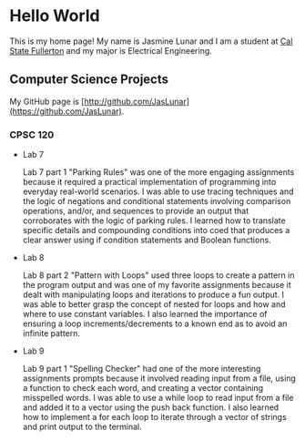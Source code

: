 # Hello World

This is my home page! My name is Jasmine Lunar and I am a student at [Cal State Fullerton](http://www.fullerton.edu/) and my major is Electrical Engineering.

## Computer Science Projects

My GitHub page is [http://github.com/JasLunar](https://github.com/JasLunar).

### CPSC 120

* Lab 7

   Lab 7 part 1 "Parking Rules" was one of the more engaging assignments because it required a practical implementation of programming into everyday real-world scenarios. I was able to use tracing techniques and the logic of negations and conditional statements involving comparison operations, and/or, and sequences to provide an output that corroborates with the logic of parking rules. I learned how to translate specific details and compounding conditions into coed that produces a clear answer using if condition statements and Boolean functions.  

* Lab 8

    Lab 8 part 2 "Pattern with Loops" used three loops to create a pattern in the program output and was one of my favorite assignments because it dealt with manipulating loops and iterations to produce a fun output. I was able to better grasp the concept of nested for loops and how and where to use constant variables. I also learned the importance of ensuring a loop increments/decrements to a known end as to avoid an infinite pattern.

* Lab 9

    Lab 9 part 1 "Spelling Checker" had one of the more interesting assignments prompts because it involved reading input from a file, using a function to check each word, and creating a vector containing misspelled words. I was able to use a while loop to read input from a file and added it to a vector using the push back function. I also learned how to implement a for each loop to iterate through a vector of strings and print output to the terminal.